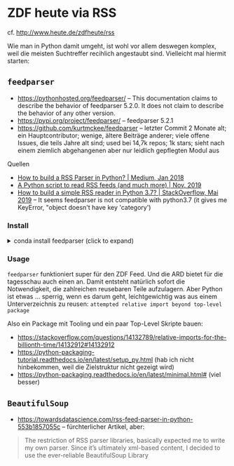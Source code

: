 # ZDF heute via RSS

cf. http://www.heute.de/zdfheute/rss

Wie man in Python damit umgeht, ist wohl vor allem deswegen komplex, 
weil die meisten Suchtreffer recihlich angestaubt sind.
Vielleicht mal hiermit starten:

## `feedparser`

- https://pythonhosted.org/feedparser/ – This documentation claims to describe the behavior of feedparser 5.2.0. It does not claim to describe the behavior of any other version.
- https://pypi.org/project/feedparser/ – feedparser 5.2.1
- https://github.com/kurtmckee/feedparser – letzter Commit 2 Monate alt; ein Hauptcontributor; wenige, ältere Beiträge anderer; viele offene Issues, die teils Jahre alt sind; used bei 14,7k repos; 1k stars; sieht nach einem ziemlich abgehangenen aber nur leidlich gepflegten Modul aus

Quellen
- [How to build a RSS Parser in Python? | Medium, Jan 2018](https://medium.com/@DigitallyMani/how-to-build-a-rss-parser-in-python-2879135dc2d6)
- [A Python script to read RSS feeds (and much more) | Nov. 2019](https://alvinalexander.com/python/python-script-read-rss-feeds-database/)
- [How to build a simple RSS reader in Python 3.7? | StackOverflow, Mai 2019](https://stackoverflow.com/questions/55936200/how-to-build-a-simple-rss-reader-in-python-3-7) – It seems feedparser is not compatible with python3.7 (it gives me KeyError, "object doesn't have key 'category')

### Install

<details><summary>conda install feedparser (click to expand)</summary>
  
```
$ conda install feedparser
Solving environment: done


==> WARNING: A newer version of conda exists. <==
  current version: 4.5.12
  latest version: 4.8.3

Please update conda by running

    $ conda update -n base -c defaults conda



## Package Plan ##

  environment location: /Users/****/anaconda3/envs/devops3

  added / updated specs: 
    - feedparser


The following packages will be downloaded:

    package                    |            build
    ---------------------------|-----------------
    feedparser-5.2.1           |           py37_1          80 KB

The following NEW packages will be INSTALLED:

    feedparser: 5.2.1-py37_1

Proceed ([y]/n)? 

Downloading and Extracting Packages
feedparser-5.2.1     | 80 KB     | ########################################################################################################################################################################################################################################### | 100% 
Preparing transaction: done
Verifying transaction: done
Executing transaction: done
```

</details>

### Usage

`feedparser` funktioniert super für den ZDF Feed. 
Und die ARD bietet für die tagesschau auch einen an.
Damit entsteht natürlich sofort die Notwendigkeit, die zahlreichen reusebaren Teile aufzulagern.
Aber Python ist etwas ... sperrig, wenn es darum geht, leichtgewichtig was aus einem Unterverzeichnis zu reusen:
`attempted relative import beyond top-level package`

Also ein Package mit Tooling und ein paar Top-Level Skripte bauen:
- https://stackoverflow.com/questions/14132789/relative-imports-for-the-billionth-time/14132912#14132912
- https://python-packaging-tutorial.readthedocs.io/en/latest/setup_py.html (hab ich nicht hinbekommen, weil die Zielstruktur nicht gezeigt wird)
- https://python-packaging.readthedocs.io/en/latest/minimal.html# (viel besser)


## `BeautifulSoup`

- https://towardsdatascience.com/rss-feed-parser-in-python-553b1857055c – fürchterlicher Artikel, aber:

> The restriction of RSS parser libraries, basically expected me to write my own parser. Since it’s ultimately xml-based content, I decided to use the ever-reliable BeautifulSoup Library
